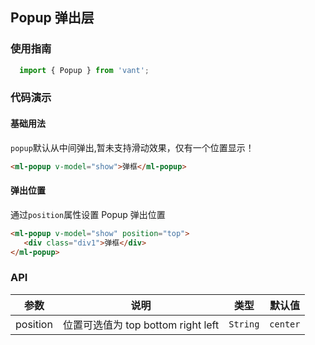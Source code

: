 ## Popup 弹出层

### 使用指南

```javascript
  import { Popup } from 'vant';
```
### 代码演示

#### 基础用法

`popup`默认从中间弹出,暂未支持滑动效果，仅有一个位置显示！

```html
<ml-popup v-model="show">弹框</ml-popup>
```
#### 弹出位置

通过`position`属性设置 Popup 弹出位置

```html
<ml-popup v-model="show" position="top">
   <div class="div1">弹框</div>
</ml-popup>
```

### API

| 参数 | 说明 | 类型 | 默认值 |
|------|------|------|------|
| position | 位置可选值为 top bottom right left | `String` | `center` |